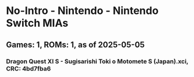 # No-Intro - Nintendo - Nintendo Switch MIAs
## Games: 1, ROMs: 1, as of 2025-05-05

### Dragon Quest XI S - Sugisarishi Toki o Motomete S (Japan).xci, CRC: 4bd7fba6

